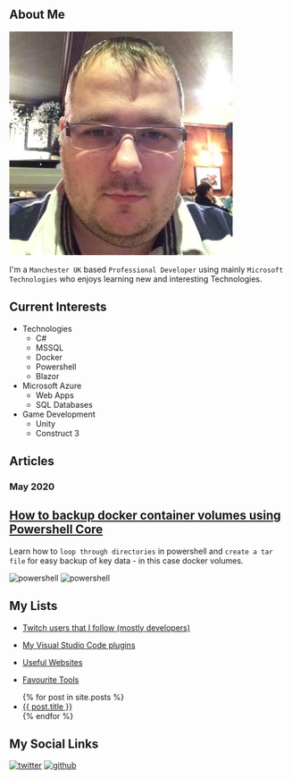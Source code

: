 ## About Me

![profile-image](images/profile-image.jpeg)

I'm a `Manchester UK` based `Professional Developer` using mainly `Microsoft Technologies` who enjoys learning new and interesting Technologies.

## Current Interests

* Technologies
    * C#
    * MSSQL
    * Docker
    * Powershell
    * Blazor
* Microsoft Azure
    * Web Apps
    * SQL Databases
* Game Development 
    * Unity
    * Construct 3


## Articles
### May 2020
## [How to backup docker container volumes using Powershell Core ](articles/how-to-backup-docker-container-volumes-using-powershell-core.md)
Learn how to `loop through directories` in powershell and `create a tar file` for easy backup of key data - in this case docker volumes.

![powershell](https://img.shields.io/badge/powershell-core-blue?logo=powershell)
![powershell](https://img.shields.io/badge/docker-ce-blue?logo=docker)

## My Lists

-  [Twitch users that I follow (mostly developers)](lists/twitch-users.md)

-  [My Visual Studio Code plugins](lists/vs-code-plugins.md)

- [Useful Websites](lists/useful-websites.md)

- [Favourite Tools](lists/favourite-tools.md)

<ul>
  {% for post in site.posts %}
    <li>
      <a href="{{ site.baseurl }}{{ post.url }}">{{ post.title }}</a>
    </li>
  {% endfor %}
</ul>

## My Social Links

[![twitter](https://img.shields.io/badge/Twitter-codemonkeh--dave-blue?logo=twitter)](http://twitter.com/codemonkeh_dave)
[![github](https://img.shields.io/badge/Github-codemonkeh--dave-blue?logo=github)](https://github.com/codemonkeh-dave)
